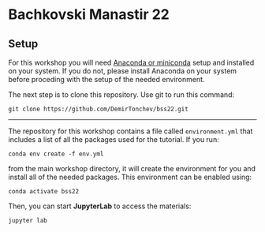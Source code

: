 # Bachkovski Manastir 22
## Setup

For this workshop you will need [Anaconda or miniconda](https://docs.conda.io/en/latest/miniconda.html) setup and installed on your system. If you do not, please install Anaconda on your system before proceding with the setup of the needed environment.

The next step is to clone this repository. Use git to run this command:

    git clone https://github.com/DemirTonchev/bss22.git
    

***
The repository for this workshop contains a file called `environment.yml` that includes a list of all the packages used for the tutorial. If you run:

    conda env create -f env.yml
    
from the main workshop directory, it will create the environment for you and install all of the needed packages. This environment can be enabled using:

    conda activate bss22
    
Then, you can start **JupyterLab** to access the materials:

    jupyter lab
